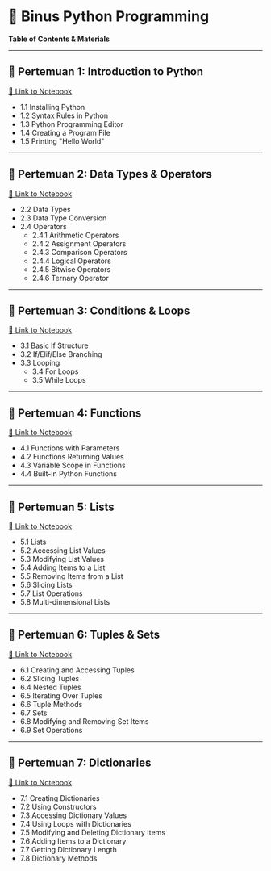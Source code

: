 # 📘 Binus Python Programming  
**Table of Contents & Materials**

---

## 📍 Pertemuan 1: Introduction to Python  
[🔗 Link to Notebook](https://colab.research.google.com/drive/1dBvLlvZKBfkkEq_MCzORCioR9imydV1M?usp=sharing)  
- 1.1 Installing Python  
- 1.2 Syntax Rules in Python  
- 1.3 Python Programming Editor  
- 1.4 Creating a Program File  
- 1.5 Printing "Hello World"

---

## 📍 Pertemuan 2: Data Types & Operators  
[🔗 Link to Notebook](https://colab.research.google.com/drive/1VTUrKAHR8UpUa4tUunes7CdHfmXBUOPt?usp=sharing)  
- 2.2 Data Types  
- 2.3 Data Type Conversion  
- 2.4 Operators  
  - 2.4.1 Arithmetic Operators  
  - 2.4.2 Assignment Operators  
  - 2.4.3 Comparison Operators  
  - 2.4.4 Logical Operators  
  - 2.4.5 Bitwise Operators  
  - 2.4.6 Ternary Operator

---

## 📍 Pertemuan 3: Conditions & Loops  
[🔗 Link to Notebook](https://colab.research.google.com/drive/1Oa7pJrngnVK_Qpwyy6UADtc7pjZXCpw7?usp=sharing)  
- 3.1 Basic If Structure  
- 3.2 If/Elif/Else Branching  
- 3.3 Looping  
  - 3.4 For Loops  
  - 3.5 While Loops

---

## 📍 Pertemuan 4: Functions  
[🔗 Link to Notebook](https://colab.research.google.com/drive/1whtoGRHVKrd2TlEuMipQl7dhq-ikjqdt?usp=sharing)  
- 4.1 Functions with Parameters  
- 4.2 Functions Returning Values  
- 4.3 Variable Scope in Functions  
- 4.4 Built-in Python Functions

---

## 📍 Pertemuan 5: Lists  
[🔗 Link to Notebook](https://colab.research.google.com/drive/11EkpTvaurHZm8P8UNwBuu0gXArsmJpzI?usp=sharing)  
- 5.1 Lists  
- 5.2 Accessing List Values  
- 5.3 Modifying List Values  
- 5.4 Adding Items to a List  
- 5.5 Removing Items from a List  
- 5.6 Slicing Lists  
- 5.7 List Operations  
- 5.8 Multi-dimensional Lists

---

## 📍 Pertemuan 6: Tuples & Sets  
[🔗 Link to Notebook](https://colab.research.google.com/drive/1lWseBChR2R2XxLbuQ2k2jrT6fDq0i0u4?usp=sharing)  
- 6.1 Creating and Accessing Tuples  
- 6.2 Slicing Tuples  
- 6.4 Nested Tuples  
- 6.5 Iterating Over Tuples  
- 6.6 Tuple Methods  
- 6.7 Sets  
- 6.8 Modifying and Removing Set Items  
- 6.9 Set Operations

---

## 📍 Pertemuan 7: Dictionaries  
[🔗 Link to Notebook](https://colab.research.google.com/drive/1HpccVEVa_ZCtqqJ2vt6X1YMBMxXXP8Mf?usp=sharing)  
- 7.1 Creating Dictionaries  
- 7.2 Using Constructors  
- 7.3 Accessing Dictionary Values  
- 7.4 Using Loops with Dictionaries  
- 7.5 Modifying and Deleting Dictionary Items  
- 7.6 Adding Items to a Dictionary  
- 7.7 Getting Dictionary Length  
- 7.8 Dictionary Methods
